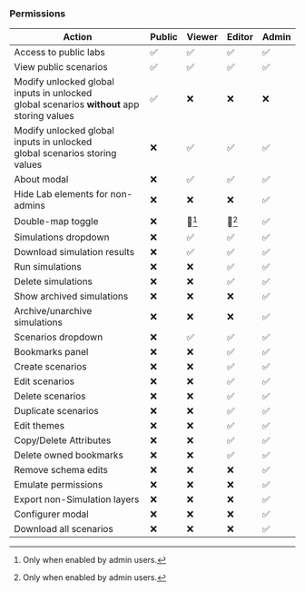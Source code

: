 ### Permissions

| Action                                                                                      | Public | Viewer | Editor | Admin |
|---------------------------------------------------------------------------------------------|--------|--------|--------|-------|
| Access to public labs                                                                       |   ✅   |   ✅   |   ✅   |   ✅   |
| View public scenarios                                                                       |   ✅   |   ✅   |   ✅   |   ✅   |
| Modify unlocked global inputs in unlocked <br> global scenarios **without** app storing values  |   ✅   |   ❌   |   ❌   |   ❌   |
| Modify unlocked global inputs in unlocked <br> global scenarios storing values              |   ❌   |   ✅   |   ✅   |   ✅   |
| About modal                                                                                 |   ❌   |   ✅   |   ✅   |   ✅   |
| Hide Lab elements for non-admins                                                            |   ❌   |   ❌   |   ❌   |   ✅   |
| Double-map toggle                                                                           |   ❌   |  🔑[^1]| 🔑[^1] |   ✅   |
| Simulations dropdown                                                                        |   ❌   |   ✅   |   ✅   |   ✅   |
| Download simulation results                                                                 |   ❌   |   ✅   |   ✅   |   ✅   |
| Run simulations                                                                             |   ❌   |   ❌   |   ✅   |   ✅   |
| Delete simulations                                                                          |   ❌   |   ❌   |   ✅   |   ✅   |
| Show archived simulations                                                                   |   ❌   |   ❌   |   ❌   |   ✅   |
| Archive/unarchive simulations                                                               |   ❌   |   ❌   |   ❌   |   ✅   |
| Scenarios dropdown                                                                          |   ❌   |   ✅   |   ✅   |   ✅   |
| Bookmarks panel                                                                             |   ❌   |   ❌   |   ✅   |   ✅   |
| Create scenarios                                                                            |   ❌   |   ❌   |   ✅   |   ✅   |
| Edit scenarios                                                                              |   ❌   |   ❌   |   ✅   |   ✅   |
| Delete scenarios                                                                            |   ❌   |   ❌   |   ✅   |   ✅   |
| Duplicate scenarios                                                                         |   ❌   |   ❌   |   ✅   |   ✅   |
| Edit themes                                                                                 |   ❌   |   ❌   |   ✅   |   ✅   |
| Copy/Delete Attributes                                                                      |   ❌   |   ❌   |   ✅   |   ✅   |
| Delete owned bookmarks                                                                      |   ❌   |   ❌   |   ✅   |   ✅   |
| Remove schema edits                                                                         |   ❌   |   ❌   |   ❌   |   ✅   |
| Emulate permissions                                                                         |   ❌   |   ❌   |   ❌   |   ✅   |
| Export non-Simulation layers                                                                |   ❌   |   ❌   |   ❌   |   ✅   |
| Configurer modal                                                                            |   ❌   |   ❌   |   ❌   |   ✅   |
| Download all scenarios                                                                      |   ❌   |   ❌   |   ❌   |   ✅   |

[^1]: Only when enabled by admin users.